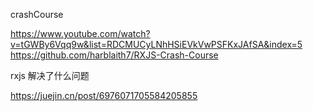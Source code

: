 crashCourse

https://www.youtube.com/watch?v=tGWBy6Vqq9w&list=RDCMUCyLNhHSiEVkVwPSFKxJAfSA&index=5
https://github.com/harblaith7/RXJS-Crash-Course

rxjs 解决了什么问题

https://juejin.cn/post/6976071705584205855
